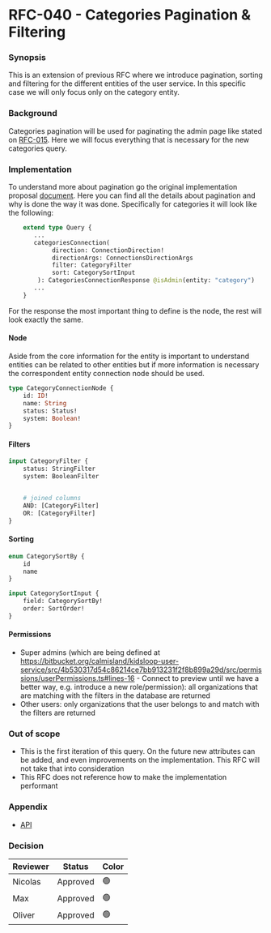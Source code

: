 # RFC-040 - Categories Pagination & Filtering

### Synopsis

This is an extension of previous RFC where we introduce pagination, sorting and filtering for the different
entities of the user service. In this specific case we will only focus only on the category entity.

### Background

Categories pagination will be used for paginating the admin page like stated on [RFC-015](https://calmisland.atlassian.net/l/c/mG0HWucL). Here we will focus everything that is necessary for the new categories query.

### Implementation

To understand more about pagination go the original implementation proposal [document](https://calmisland.atlassian.net/l/c/tB1bg4Yo). Here you can find all the details about pagination and why is done the way it was done.
Specifically for categories it will look like the following:

```graphql
    extend type Query {
       ...
       categoriesConnection(
            direction: ConnectionDirection!
            directionArgs: ConnectionsDirectionArgs
            filter: CategoryFilter
            sort: CategorySortInput
        ): CategoriesConnectionResponse @isAdmin(entity: "category")
       ...
    }
```

For the response the most important thing to define is the node, the rest will look exactly the same.

#### Node

Aside from the core information for the entity is important to understand entities can be related to other
entities but if more information is necessary the correspondent entity connection node should be used.

```graphql
type CategoryConnectionNode {
    id: ID!
    name: String
    status: Status!
    system: Boolean!
}
```

#### Filters

```graphql
input CategoryFilter {
    status: StringFilter
    system: BooleanFilter


    # joined columns
    AND: [CategoryFilter]
    OR: [CategoryFilter]
}
```

#### Sorting

```graphql
enum CategorySortBy {
    id
    name
}

input CategorySortInput {
    field: CategorySortBy!
    order: SortOrder!
}
```

#### Permissions

- Super admins (which are being defined at https://bitbucket.org/calmisland/kidsloop-user-service/src/4b530317d54c86214ce7bb913231f2f8b899a29d/src/permissions/userPermissions.ts#lines-16 - Connect to preview until we have a better way, e.g. introduce a new role/permission): all organizations that are matching with the filters in the database are returned
- Other users: only organizations that the user belongs to and match with the filters are returned

### Out of scope
- This is the first iteration of this query. On the future new attributes can be added, and even improvements on
the implementation. This RFC will not take that into consideration
- This RFC does not reference how to make the implementation performant

### Appendix
- [API](https://api.alpha.kidsloop.net/user/)

### Decision

|     Reviewer     |  Status  | Color |
|------------------|----------|-------|
| Nicolas          | Approved | 🟢    |
| Max              | Approved | 🟢    |
| Oliver           | Approved | 🟢    |

